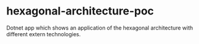 # hexagonal-architecture-poc
Dotnet app which shows an application of the hexagonal architecture with different extern technologies.